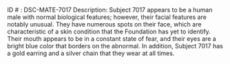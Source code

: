 ID # : DSC-MATE-7017
Description: Subject 7017 appears to be a human male with normal biological features; however, their facial features are notably unusual. They have numerous spots on their face, which are characteristic of a skin condition that the Foundation has yet to identify. Their mouth appears to be in a constant state of fear, and their eyes are a bright blue color that borders on the abnormal. In addition, Subject 7017 has a gold earring and a silver chain that they wear at all times.